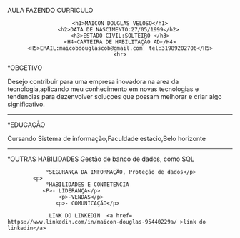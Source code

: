 
AULA FAZENDO CURRICULO

<html>
<head>
    <title>CURRICULO</title>
</head>
 
<body><center>
 
    <h1>MAICON DOUGLAS VELOSO</h1>
    <h2>DATA DE NASCIMENTO:27/05/1999</h2> 
    <h3>ESTADO CIVIL:SOLTEIRO </h3>
    <H4>CARTEIRA DE HABILITAÇÃO AD</H4>
    <H5>EMAIL:maicobdouglascob@gmail.com| tel:31989202706</H5>
    <hr>
</center>
    <p>°OBGETIVO </p>
    <P>Desejo contribuir para uma empresa inovadora na area da tecnologia,aplicando meu conhecimento
         em novas tecnologias e tendencias para dezenvolver soluçoes que possam melhorar e criar algo significativo.</P>
         <hr>
         <p>°EDUCAÇÃO<P>
            <P>Cursando
            Sistema de informação,Faculdade estacio,Belo horizonte
            </P>
            <hr>
            <p>
                °OUTRAS HABILIDADES
                Gestão de banco de dados, como SQL<p>
 
                °SEGURANÇA DA INFORMAÇÃO, Proteção de dados</p>
            <p>
                °HABILIDADES E CONTETENCIA
               <P>- LIDERANÇA</p>
                    <p>-VENDAS</p>
                   <p>- COMUNICAÇÃO</p>
 
                 LINK DO LINKEDIN  <a href= https://www.linkedin.com/in/maicon-douglas-95440229a/ >link do linkedin</a>
               
       
</body>
</html>
